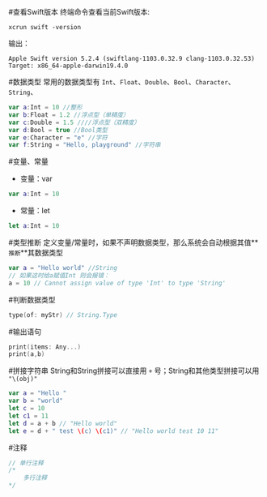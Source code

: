 #查看Swift版本
终端命令查看当前Swift版本:
```shell
xcrun swift -version
```

输出：

```shell
Apple Swift version 5.2.4 (swiftlang-1103.0.32.9 clang-1103.0.32.53)
Target: x86_64-apple-darwin19.4.0
```


#数据类型
常用的数据类型有 `Int`、`Float`、`Double`、`Bool`、`Character`、`String`、 
```swift
var a:Int = 10 //整形
var b:Float = 1.2 //浮点型（单精度）
var c:Double = 1.5 ////浮点型（双精度）
var d:Bool = true //Bool类型
var e:Character = "e" //字符
var f:String = "Hello, playground" //字符串
```

#变量、常量
- 变量：var

```swift
var a:Int = 10
```

- 常量：let

```swift
let a:Int = 10
```

#类型推断
定义变量/常量时，如果不声明数据类型，那么系统会自动根据其值**`推断`**其数据类型
```swift
var a = "Hello world" //String
// 如果这时给a赋值Int 则会报错：
a = 10 // Cannot assign value of type 'Int' to type 'String'
```

#判断数据类型

```swift
type(of: myStr) // String.Type
```

#输出语句

```swift
print(items: Any...)
print(a,b)
```

#拼接字符串
String和String拼接可以直接用 `+` 号；String和其他类型拼接可以用 `"\(obj)"`
```swift
var a = "Hello "
var b = "world"
let c = 10
let c1 = 11
let d = a + b // "Hello world"
let e = d + " test \(c) \(c1)" // "Hello world test 10 11"
```

#注释
```swift
// 单行注释
/*
    多行注释
*/
```
